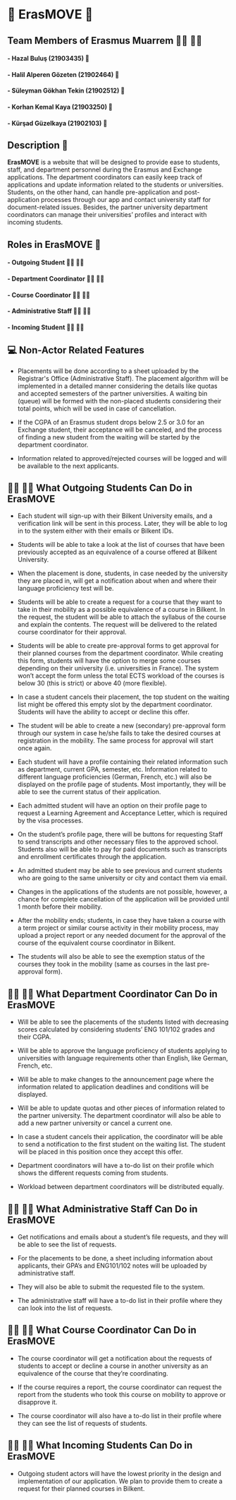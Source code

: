 # :flight_departure: ErasMOVE :flight_arrival:

## Team Members of Erasmus Muarrem :woman_student: :man_student:
#### - Hazal Buluş (21903435) :gem:
#### - Halil Alperen Gözeten (21902464) :crown:
#### - Süleyman Gökhan Tekin (21902512) :crown:
#### - Korhan Kemal Kaya (21903250) :crown:
#### - Kürşad Güzelkaya (21902103) :crown:

## Description :memo:

**ErasMOVE** is a website that will be designed to provide ease to students, staff, and department personnel during the Erasmus and Exchange applications. The department coordinators can easily keep track of applications and update information related to the students or universities. Students, on the other hand, can handle pre-application and post-application processes through our app and contact university staff for document-related issues. Besides, the partner university department coordinators can manage their universities’ profiles and interact with incoming students.

## Roles in ErasMOVE :memo:

#### - Outgoing Student :man_student: :woman_student: 
#### - Department Coordinator :man_office_worker: :woman_office_worker: 
#### - Course Coordinator :man_office_worker: :woman_office_worker: 
#### -  Administrative Staff :man_office_worker: :woman_office_worker:
#### - Incoming Student :man_student: :woman_student:  

## :computer: Non-Actor Related Features

-   Placements will be done according to a sheet uploaded by the Registrar's Office (Administrative Staff). The placement algorithm will be implemented in a detailed manner considering the details like quotas and accepted semesters of the partner universities. A waiting bin (queue) will be formed with the non-placed students considering their total points, which will be used in case of cancellation.
    
-   If the CGPA of an Erasmus student drops below 2.5 or 3.0 for an Exchange student, their acceptance will be canceled, and the process of finding a new student from the waiting will be started by the department coordinator.
    
-   Information related to approved/rejected courses will be logged and will be available to the next applicants.


## :man_student: :woman_student: What Outgoing Students Can Do in ErasMOVE

-  Each student will sign-up with their Bilkent University emails, and a verification link will be sent in this process. Later, they will be able to log in to the system either with their emails or Bilkent IDs.
    
-   Students will be able to take a look at the list of courses that have been previously accepted as an equivalence of a course offered at Bilkent University.
    
-   When the placement is done, students, in case needed by the university they are placed in, will get a notification about when and where their language proficiency test will be.
    
-   Students will be able to create a request for a course that they want to take in their mobility as a possible equivalence of a course in Bilkent. In the request, the student will be able to attach the syllabus of the course and explain the contents. The request will be delivered to the related course coordinator for their approval.
    

-   Students will be able to create pre-approval forms to get approval for their planned courses from the department coordinator. While creating this form, students will have the option to merge some courses depending on their university (i.e. universities in France). The system won’t accept the form unless the total ECTS workload of the courses is below 30 (this is strict) or above 40 (more flexible).
    
-   In case a student cancels their placement, the top student on the waiting list might be offered this empty slot by the department coordinator. Students will have the ability to accept or decline this offer.
    
-   The student will be able to create a new (secondary) pre-approval form through our system in case he/she fails to take the desired courses at registration in the mobility. The same process for approval will start once again.
    

-   Each student will have a profile containing their related information such as department, current GPA, semester, etc. Information related to different language proficiencies (German, French, etc.) will also be displayed on the profile page of students. Most importantly, they will be able to see the current status of their application.
    
-   Each admitted student will have an option on their profile page to request a Learning Agreement and Acceptance Letter, which is required by the visa processes.
    
-   On the student’s profile page, there will be buttons for requesting Staff to send transcripts and other necessary files to the approved school. Students also will be able to pay for paid documents such as transcripts and enrollment certificates through the application.
    
-   An admitted student may be able to see previous and current students who are going to the same university or city and contact them via email.
    
-   Changes in the applications of the students are not possible, however, a chance for complete cancellation of the application will be provided until 1 month before their mobility.
    
-   After the mobility ends; students, in case they have taken a course with a term project or similar course activity in their mobility process, may upload a project report or any needed document for the approval of the course of the equivalent course coordinator in Bilkent.
    
-   The students will also be able to see the exemption status of the courses they took in the mobility (same as courses in the last pre-approval form).

## :man_office_worker: :woman_office_worker: What Department Coordinator Can Do in ErasMOVE

-  Will be able to see the placements of the students listed with decreasing scores calculated by considering students’ ENG 101/102 grades and their CGPA.
    
-   Will be able to approve the language proficiency of students applying to universities with language requirements other than English, like German, French, etc.
    
-   Will be able to make changes to the announcement page where the information related to application deadlines and conditions will be displayed.
    
-   Will be able to update quotas and other pieces of information related to the partner university. The department coordinator will also be able to add a new partner university or cancel a current one.
    
-   In case a student cancels their application, the coordinator will be able to send a notification to the first student on the waiting list. The student will be placed in this position once they accept this offer.
    
-   Department coordinators will have a to-do list on their profile which shows the different requests coming from students.
    
-   Workload between department coordinators will be distributed equally.

## :man_office_worker: :woman_office_worker: What Administrative Staff Can Do in ErasMOVE

-   Get notifications and emails about a student’s file requests, and they will be able to see the list of requests.
    
-   For the placements to be done, a sheet including information about applicants, their GPA’s and ENG101/102 notes will be uploaded by administrative staff.
    
-   They will also be able to submit the requested file to the system.
    
-   The administrative staff will have a to-do list in their profile where they can look into the list of requests.

## :man_office_worker: :woman_office_worker: What Course Coordinator Can Do in ErasMOVE

-   The course coordinator will get a notification about the requests of students to accept or decline a course in another university as an equivalence of the course that they’re coordinating.
    

-   If the course requires a report, the course coordinator can request the report from the students who took this course on mobility to approve or disapprove it.
    
-   The course coordinator will also have a to-do list in their profile where they can see the list of requests of students.

## :man_student: :woman_student: What Incoming Students Can Do in ErasMOVE

- Outgoing student actors will have the lowest priority in the design and implementation of our application. We plan to provide them to create a request for their planned courses in Bilkent.
